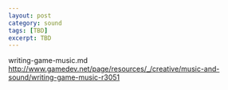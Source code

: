 ```yaml
---
layout: post
category: sound
tags: [TBD]
excerpt: TBD 
---
```

writing-game-music.md
http://www.gamedev.net/page/resources/_/creative/music-and-sound/writing-game-music-r3051
